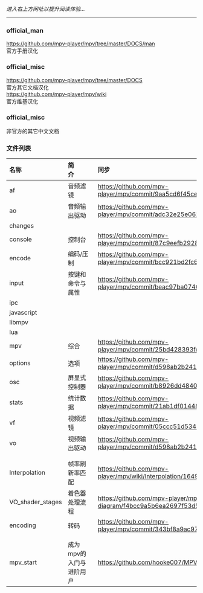 _进入右上方网址以提升阅读体验..._

***

### official_man

https://github.com/mpv-player/mpv/tree/master/DOCS/man  
官方手册汉化

### official_misc

https://github.com/mpv-player/mpv/tree/master/DOCS  
官方其它文档汉化  
https://github.com/mpv-player/mpv/wiki  
官方维基汉化

### official_misc

非官方的其它中文文档


### 文件列表

| 名称 | 简介&nbsp;&nbsp;&nbsp;&nbsp;&nbsp;&nbsp;&nbsp;&nbsp;&nbsp;&nbsp;&nbsp; | 同步 |
| :--- | :------------- | :--- |
| af         | 音频滤镜         | https://github.com/mpv-player/mpv/commit/9aa5cd6f45cef46bcb47ad60cb5066ed7bd61e1d |
| ao         | 音频输出驱动     | https://github.com/mpv-player/mpv/commit/adc32e25e061b8a9ca927e17ae5cbf88e394dd16 |
| changes    |  |  |
| console    | 控制台           | https://github.com/mpv-player/mpv/commit/87c9eefb2928252497f6141e847b74ad1158bc61 |
| encode     | 编码/压制        | https://github.com/mpv-player/mpv/commit/bcc921bd2fc6bcd1cf45279a8497b230f8ebc700 |
| input      | 按键和命令与属性 | https://github.com/mpv-player/mpv/commit/beac97ba0740982ec82bf1081821295ef6ba5b3e |
| ipc        |  |  |
| javascript |  |  |
| libmpv     |  |  |
| lua        |  |  |
| mpv        | 综合             | https://github.com/mpv-player/mpv/commit/25bd428393fd555afb39b830d836ce48a8b75101 |
| options    | 选项             | https://github.com/mpv-player/mpv/commit/d598ab2b241cf0f8beb917ccd2c3691b15a6aa7c |
| osc        | 屏显式控制器     | https://github.com/mpv-player/mpv/commit/b8926dd4840d3612065c75d51a2f6b0fd96936fa |
| stats      | 统计数据         | https://github.com/mpv-player/mpv/commit/21ab1df01448a2d864b28ad0de7ce1ce13332114 |
| vf         | 视频滤镜         | https://github.com/mpv-player/mpv/commit/05ccc51d53424a771ece5bb818713d474d7874ce |
| vo         | 视频输出驱动     | https://github.com/mpv-player/mpv/commit/d598ab2b241cf0f8beb917ccd2c3691b15a6aa7c |
|  |  |  |
|  |  |  |
| Interpolation    | 帧率刷新率匹配 | https://github.com/mpv-player/mpv/wiki/Interpolation/164905fad8f55fa9af052b0766495391992ebfc2 |
| VO_shader_stages | 着色器处理流程 | https://github.com/mpv-player/mpv/wiki/Video-output---shader-stage-diagram/f4bcc9a5b6ea2697f53d5ab8227b9ed18d45c8de |
| encoding         | 转码           | https://github.com/mpv-player/mpv/commit/343bf8a9ac97d4304e0ee6106c0f7ba8d7bff9c3 |
|  |  |  |
|  |  |  |
| mpv_start | 成为mpv的入门与进阶用户 | https://github.com/hooke007/MPV_lazy/releases/tag/20220222 |
